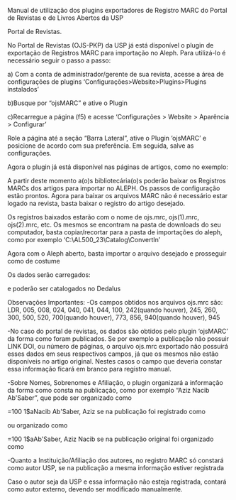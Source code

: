 Manual de utilização dos plugins exportadores de Registro MARC do Portal de Revistas e de Livros Abertos da USP

Portal de Revistas.

No Portal de Revistas (OJS-PKP) da USP já está disponível o plugin de exportação de Registros MARC para importação no Aleph. Para utilizá-lo é necessário seguir o passo a passo:

a) Com a conta de administrador/gerente de sua revista, acesse a área de configurações de plugins
‘Configurações>Website>Plugins>Plugins instalados’


b)Busque por “ojsMARC” e ative o Plugin



c)Recarregue a página (f5) e acesse
‘Configurações > Website > Aparência > Configurar’



Role a página até a seção “Barra Lateral”, ative o Plugin ‘ojsMARC’ e posicione de acordo com sua preferência. Em seguida, salve as configurações.

Agora o plugin já está disponível nas páginas de artigos, como no exemplo:



A partir deste momento a(o)s bibliotecária(o)s poderão baixar os Registros MARCs dos artigos para importar no ALEPH. Os passos de configuração estão prontos. Agora para baixar os arquivos MARC não é necessário estar logado na revista, basta baixar o registro do artigo desejado. 




Os registros baixados estarão com o nome de ojs.mrc, ojs(1).mrc, ojs(2).mrc, etc. Os mesmos se encontram na pasta de downloads do seu computador, basta copiar/recortar para a pasta de importações do aleph, como por exemplo
‘C:\AL500_23\Catalog\ConvertIn’



Agora com o Aleph aberto, basta importar o arquivo desejado e prosseguir como de costume


Os dados serão carregados:


e poderão ser catalogados no Dedalus





Observações Importantes:
-Os campos obtidos nos arquivos ojs.mrc são:
LDR, 005, 008, 024, 040, 041, 044, 100, 242(quando houver), 245, 260, 300, 500, 520, 700(quando houver), 773, 856, 940(quando houver), 945

-No caso do portal de revistas, os dados são obtidos pelo plugin ‘ojsMARC’ da forma como foram publicados. Se por exemplo a publicação não possuir LINK DOI, ou número de páginas, o arquivo ojs.mrc exportado não possuirá esses dados em seus respectivos campos, já que os mesmos não estão disponíveis no artigo original. Nestes casos o campo que deveria constar essa informação ficará em branco para registro manual.

-Sobre Nomes, Sobrenomes e Afiliação, o plugin organizará a informação da forma como consta na publicação, como por exemplo “Aziz Nacib Ab'Saber”, que pode ser organizado como 

=100  1\$aNacib Ab'Saber, Aziz
se na publicação foi registrado como 


ou organizado como 

=100  1\$aAb'Saber, Aziz Nacib
se na publicação original foi organizado como


-Quanto a Instituição/Afiliação dos autores, no registro MARC só constará como autor USP, se na publicação a mesma informação estiver registrada


Caso o autor seja da USP e essa informação não esteja registrada, contará como autor externo, devendo ser modificado manualmente.
